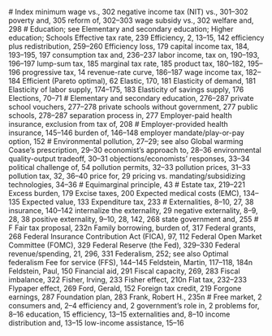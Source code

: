 \# Index minimum wage vs., 302 negative income tax (NIT) vs., 301–302 poverty and, 305 reform of, 302–303 wage subsidy vs., 302 welfare and, 298 # Education; see Elementary and secondary education; Higher education; Schools Effective tax rate, 239 Efficiency, 2, 13–15, 142 efficiency plus redistribution, 259–260 Efficiency loss, 179 capital income tax, 184, 193–195, 197 consumption tax and, 236–237 labor income, tax on, 190–193, 196–197 lump-sum tax, 185 marginal tax rate, 185 product tax, 180–182, 195–196 progressive tax, 14 revenue-rate curve, 186–187 wage income tax, 182–184 Efficient (Pareto optimal), 62 Elastic, 170, 181 Elasticity of demand, 181 Elasticity of labor supply, 174–175, 183 Elasticity of savings supply, 176 Elections, 70–71 # Elementary and secondary education, 276–287 private school vouchers, 277–278 private schools without government, 277 public schools, 278–287 separation process in, 277 Employer-paid health insurance, exclusion from tax of, 208 # Employer-provided health insurance, 145–146 burden of, 146–148 employer mandate/play-or-pay option, 152 # Environmental pollution, 27–29; see also Global warming Coase’s prescription, 29–30 economist’s approach to, 28–36 environmental quality-output tradeoff, 30–31 objections/economists’ responses, 33–34 political challenge of, 54 pollution permits, 32–33 pollution prices, 31–33 pollution tax, 32, 36–40 price for, 29 pricing vs. mandating/subsidizing technologies, 34–36 # Equimarginal principle, 43 # Estate tax, 219–221 Excess burden, 179 Excise taxes, 200 Expected medical costs (EMC), 134–135 Expected value, 133 Expenditure tax, 233 # Externalities, 8–10, 27, 38 insurance, 140–142 internalize the externality, 29 negative externality, 8–9, 28, 38 positive externality, 9–10, 28, 142, 268 state government and, 255 # F Fair tax proposal, 232n Family borrowing, burden of, 317 Federal grants, 268 Federal Insurance Contribution Act (FICA), 97, 112 Federal Open Market Committee (FOMC), 329 Federal Reserve (the Fed), 329–330 Federal revenue/spending, 21, 296, 331 Federalism, 252; see also Optimal federalism Fee for service (FFS), 144–145 Feldstein, Martin, 117–118, 184n Feldstein, Paul, 150 Financial aid, 291 Fiscal capacity, 269, 283 Fiscal imbalance, 322 Fisher, Irving, 233 Fisher effect, 210n Flat tax, 232–233 Flypaper effect, 269 Ford, Gerald, 152 Foreign tax credit, 219 Forgone earnings, 287 Foundation plan, 283 Frank, Robert H., 235n # Free market, 2 consumers and, 2–4 efficiency and, 2 government’s role in, 2 problems for, 8–16 education, 15 efficiency, 13–15 externalities and, 8–10 income distribution and, 13–15 low-income assistance, 15–16